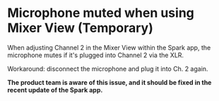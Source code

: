 # Microphone muted when using Mixer View (Temporary)

When adjusting Channel 2 in the Mixer View within the Spark app, the microphone mutes if it's plugged into Channel 2 via the XLR.

Workaround: disconnect the microphone and plug it into Ch. 2 again.

**The product team is aware of this issue, and it should be fixed in the recent update of the Spark app.**